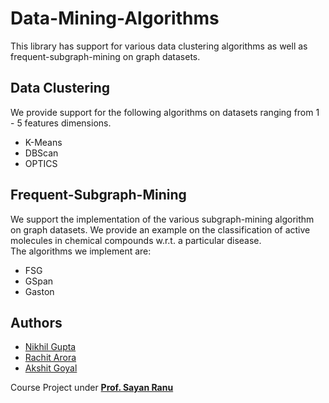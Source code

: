 # Data-Mining-Algorithms

This library has support for various data clustering algorithms as well as frequent-subgraph-mining on graph datasets.

## Data Clustering
We provide support for the following algorithms on datasets ranging from 1 - 5 features dimensions.

+ K-Means
+ DBScan
+ OPTICS

## Frequent-Subgraph-Mining
We support the implementation of the various subgraph-mining algorithm on graph datasets. We provide an example on the classification of active molecules in chemical compounds w.r.t. a particular disease.   
The algorithms we implement are:

+ FSG
+ GSpan
+ Gaston

## Authors
* [Nikhil Gupta](https://github.com/NikhilGupta1997)
* [Rachit Arora](https://github.com/rachit95arora)
* [Akshit Goyal](https://github.com/akshitgoyal5)

Course Project under [**Prof. Sayan Ranu**](http://www.cse.iitd.ac.in/~sayan/)
